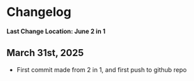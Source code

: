 # Changelog

**Last Change Location: June 2 in 1**

## March 31st, 2025
- First commit made from 2 in 1, and first push to github repo